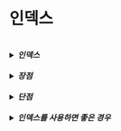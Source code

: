# 인덱스

<br>
<details>
<summary><b><i>인덱스</i></b></summary>
<div markdown="1">
    <ul>
    <br>
    <li><b><i>추가적인 쓰기 작업과 저장 공간을 활용하여 데이터베이스 테이블의 검색 속도를 향상시키기 위한 자료구조</i></b></li>
    <br>
    <li><b><i>보통 B-트리를 이용, 루트,브랜치,리프 3가지 노드로 나눠저 있음</i></b></li>
    </ul>
</div>  
</details>

<br>
<details>
<summary><b><i>장점</i></b></summary>
<div markdown="1">
    <ul>
    <br>
    <li><b><i>테이블을 조회하는 속도와 그에 따른 성능을 향상시킬 수 있다.</i></b></li>
        <br>
    <li><b><i>전반적인 시스템의 부하를 줄일 수 있다.</i></b></li>
    </ul>
</div>  
</details>

<br>
<details>
<summary><b><i>단점</i></b></summary>
<div markdown="1">
    <ul>
    <br>
    <li><b><i>인덱스를 관리하기 위해 DB의 약 10%에 해당하는 저장공간이 필요하다.</i></b></li>
    <br>
    <li><b><i>인덱스를 잘못 사용할 경우 오히려 성능이 저하되는 역효과가 발생할 수 있다.</i></b></li>
    <br>
     <li><b><i>만약 CREATE, DELETE, UPDATE가 빈번한 속성에 인덱스를 걸게 되면 인덱스의 크기가 비대해져서 성능이 오히려 저하되는 역효과가 발생할 수 있다.</i></b> <br><br>그러한 이유 중 하나는 DELETE와 UPDATE 연산 때문이다.<br><br>UPDATE와 DELETE는 기존의 인덱스를 삭제하지 않고 <i>'사용하지 않음'</i> 처리를 해준다고 하였다. <br><br>만약 어떤 테이블에 UPDATE와 DELETE가 빈번하게 발생된다면 실제 데이터는 10만건이지만 인덱스는 훨씬 많이 존재하게 되어, SQL문 처리 시 비대해진 인덱스에 의해 오히려 성능이 떨어지게 될 것이다.</li>
    </ul>
</div>  
</details>

<br>

<details>
<summary><b><i>인덱스를 사용하면 좋은 경우</i></b></summary>
<div markdown="1">
    <ul>
    <br>
    <li><b><i>규모가 작지 않은 테이블</i></b></li>
    <br>
    <li><b><i>INSERT, UPDATE, DELETE가 자주 발생하지 않는 컬럼</i></b></li>
    <br>
    <li><b><i>JOIN이나 WHERE 또는 ORDER BY에 자주 사용되는 컬럼</i></b></li>
    <br>
    <li><b><i>데이터 중복도가 낮은 컬럼</i></b></li>
    </ul>
</div>  
</details>